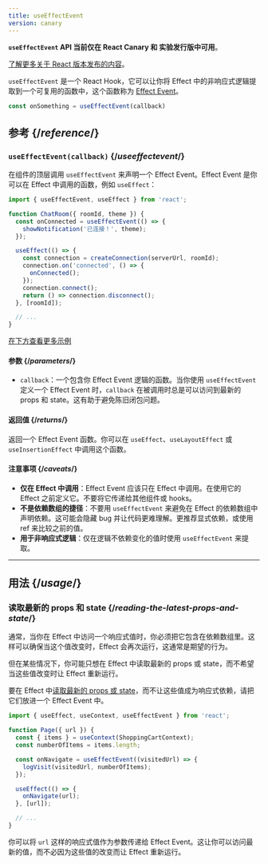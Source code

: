 ```yaml
---
title: useEffectEvent
version: canary
---
```



<Canary>

**`useEffectEvent` API 当前仅在 React Canary 和 实验发行版中可用**。

[了解更多关于 React 版本发布的内容](/community/versioning-policy#all-release-channels)。

</Canary>

<Intro>

`useEffectEvent` 是一个 React Hook，它可以让你将 Effect 中的非响应式逻辑提取到一个可复用的函数中，这个函数称为 [Effect Event](/learn/separating-events-from-effects#declaring-an-effect-event)。

```js
const onSomething = useEffectEvent(callback)
```

</Intro>

<InlineToc />

## 参考 {/*reference*/}

### `useEffectEvent(callback)` {/*useeffectevent*/}

在组件的顶层调用 `useEffectEvent` 来声明一个 Effect Event。Effect Event 是你可以在 Effect 中调用的函数，例如 `useEffect`：

```js {4-6,11}
import { useEffectEvent, useEffect } from 'react';

function ChatRoom({ roomId, theme }) {
  const onConnected = useEffectEvent(() => {
    showNotification('已连接！', theme);
  });

  useEffect(() => {
    const connection = createConnection(serverUrl, roomId);
    connection.on('connected', () => {
      onConnected();
    });
    connection.connect();
    return () => connection.disconnect();
  }, [roomId]);

  // ...
}
```

[在下方查看更多示例](#usage)

#### 参数 {/*parameters*/}

- `callback`：一个包含你 Effect Event 逻辑的函数。当你使用 `useEffectEvent` 定义一个 Effect Event 时，`callback` 在被调用时总是可以访问到最新的 props 和 state。这有助于避免陈旧闭包问题。

#### 返回值 {/*returns*/}

返回一个 Effect Event 函数。你可以在 `useEffect`、`useLayoutEffect` 或 `useInsertionEffect` 中调用这个函数。

#### 注意事项 {/*caveats*/}

- **仅在 Effect 中调用**：Effect Event 应该只在 Effect 中调用。在使用它的 Effect 之前定义它。不要将它传递给其他组件或 hooks。
- **不是依赖数组的捷径**：不要用 `useEffectEvent` 来避免在 Effect 的依赖数组中声明依赖。这可能会隐藏 bug 并让代码更难理解。更推荐显式依赖，或使用 ref 来比较之前的值。
- **用于非响应式逻辑**：仅在逻辑不依赖变化的值时使用 `useEffectEvent` 来提取。

---

## 用法 {/*usage*/}

### 读取最新的 props 和 state {/*reading-the-latest-props-and-state*/}

通常，当你在 Effect 中访问一个响应式值时，你必须把它包含在依赖数组里。这样可以确保当这个值改变时，Effect 会再次运行，这通常是期望的行为。

但在某些情况下，你可能只想在 Effect 中读取最新的 props 或 state，而不希望当这些值改变时让 Effect 重新运行。

要在 Effect 中[读取最新的 props 或 state](/learn/separating-events-from-effects#reading-latest-props-and-state-with-effect-events)，而不让这些值成为响应式依赖，请把它们放进一个 Effect Event 中。

```js {7-9,12}
import { useEffect, useContext, useEffectEvent } from 'react';

function Page({ url }) {
  const { items } = useContext(ShoppingCartContext);
  const numberOfItems = items.length;

  const onNavigate = useEffectEvent((visitedUrl) => {
    logVisit(visitedUrl, numberOfItems);
  });

  useEffect(() => {
    onNavigate(url);
  }, [url]);

  // ...
}
```

你可以将 `url` 这样的响应式值作为参数传递给 Effect Event。这让你可以访问最新的值，而不必因为这些值的改变而让 Effect 重新运行。
